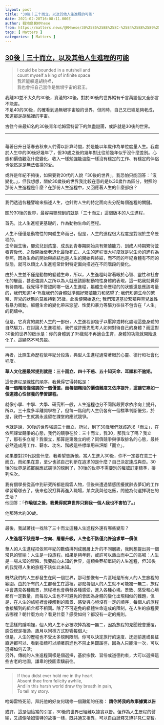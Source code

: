 ```yaml
---
layout: post
title: "30後｜三十而立，以及其他人生進程的可能"
date: 2021-02-28T16:08:11.000Z
author: 戰地島民KMnese
from: https://matters.news/@KMnese/30%25E5%25BE%258C-%25E4%25B8%2589%25E5%258D%2581%25E8%2580%258C%25E7%25AB%258B-%25E4%25BB%25A5%25E5%258F%258A%25E5%2585%25B6%25E4%25BB%2596%25E4%25BA%25BA%25E7%2594%259F%25E9%2580%25B2%25E7%25A8%258B%25E7%259A%2584%25E5%258F%25AF%25E8%2583%25BD-bafyreihr22b6rzidnxoxc5v5yqtlz5bor4uzkeoghkgmembe6jd2mpn6ze
tags: [ Matters ]
categories: [ Matters ]
---
```

<!--1614528491000-->
[30後｜三十而立，以及其他人生進程的可能](https://matters.news/@KMnese/30%25E5%25BE%258C-%25E4%25B8%2589%25E5%258D%2581%25E8%2580%258C%25E7%25AB%258B-%25E4%25BB%25A5%25E5%258F%258A%25E5%2585%25B6%25E4%25BB%2596%25E4%25BA%25BA%25E7%2594%259F%25E9%2580%25B2%25E7%25A8%258B%25E7%259A%2584%25E5%258F%25AF%25E8%2583%25BD-bafyreihr22b6rzidnxoxc5v5yqtlz5bor4uzkeoghkgmembe6jd2mpn6ze)
------

<div>
<blockquote>I could be bounded in a nutshell and<br class="smart">count myself a king of infinite space<br class="smart">我若能躲進胡桃裡，<br class="smart">我也會把自己當作是無垠宇宙的君王。<br class="smart"></blockquote><p>我離30並不太久的30後，資淺的30後。對於30後的世界縱有千言萬語但又全部言不能書。<br class="smart">不足40的30後，的確看到過無垠宇宙般的世界，但同時，自己又已經足夠老成，知道那是胡桃裡的宇宙。</p><p>古往今來最知名的30後青年哈姆雷特留下的無盡謎團，或許就是30後的世界。</p><hr><p><br class="smart">藉著日升日落春去秋來人們得以計算時間，於是能以年歲作為單位度量人生。我處於人生中的30後好幾年了，但30歲之後的幾年對比往前幾年似乎沒什麼差別。心態和價值觀沒什麼變化、收入一樣勉強能溫飽一樣沒有穩定的工作、有穩定的伴侶也依然是是無法張揚的愛。<br class="smart"></p><p>或許是年紀不夠後，如果要對20代的人說「30後的世界」，我恐怕只能回答：「沒變化。」，但我想想，關於30歲後的世界我比較在意的是以30歲作為區分，對照的那份人生進程是什麼？在那份人生進程中，又回應著人生的什麼部份？<br class="smart"></p><hr><p>我們透過各種譬喻來描述人生，也針對人生的特定面向去分配每個進程的關鍵。</p><p>關於30後的世界，最容易聯想到的就是「三十而立」這個版本的人生進程，</p><p>首先，比人生進程更基礎的，作為動物生命的歷程。</p><p>人生不僅僅是動物性的肉體生命而已，但是，人生的進程很大程度是對照於生命歷程的。<br class="smart">生命誕生後，嬰幼兒到孩童、成長到青春期開始具有繁殖能力、到成人時期繁衍並養育後代、之後開始衰老退化最後死亡。人生的進程很大程度就是以生命的進程為參照，因為生命的開始與終結也是人生的開始與終結，而不同的年紀身體有不同的型態，就可以類比人生進程常針對特定面向描述在不同階段的變化。</p><p>由於人生並不僅是動物的軀體生命，所以，人生進程時常著眼於心智、靈性和社會化的層面，甚至強調人之所以為人就應該節制動物性身體的表現，這一點我就覺得有待商榷。我覺得不管認同哪一版人生進程，軀體生命歷程的的狀態還是應該考量的，我們知道14-15歲我們的身體就準備好繁殖能力和慾望了; 我們知道生命的繁殖、育兒的狀態約莫維持到35歲，此後便開始退化; 我們知道基於繁殖與育兒雄性有暴力衝動。軀體生命的變化帶來慾望、性愛和暴力等驅力往往不包含在「人生」的範疇中。</p><p>但是，它真實的屬於人生的一部份，人生進程卻幾乎以壓抑或轉化處理這些身體的自然驅力，在討論人生進程前，我們或許應先思考人如何對待自己的身體？而這對30後的世界的啟示是：你的身體到了35歲就不再適合生育，身體的功能就開始退化了。這顯然不可忽視。</p><hr><p>再者，比照生命歷程依年紀分段落，典型人生進程通常著眼於心靈、德行和社會化程度。</p><p><strong>華人文化圈最常提到就是：三十而立、四十不惑、五十知天命、耳順和不逾矩。</strong></p><p>這份進程是線性的順序，我覺得它得特點是：<strong><br class="smart">每一個階段僅強調的一個價值，而每個階段的價值難度又依序提升，這讓它宛如一個道德心性修養的學習課程。</strong></p><p>就像小學、中學、大學、研究所一般，人生進程也分不同階段要求依序向上提升，所以，三十歲多半離開學校了，但每一階段的人生仍各有一個標準判斷優劣，於是，我們一生就將永遠留在課堂的應試競爭。</p><p>也就是說，30後的世界強調三十而立，所以，到了30歲我們就該追求「而立」，在依照課堂競爭的心態，我們的競爭在於：三十而立，我30，那我立了嗎？我立了，那有多立呢？我很立，那算是第幾立的呢？同儕競爭與爭取排名的心態，最終必然造成用工作、薪水、功名、階級這些標準用來評斷「而立」。<br class="smart"></p><p>如果要對20代說些什麼，我希望告訴他，當人生進入30後，你不一定要在意三十而立，而如果在意，至少也該自己判斷在追求的是什麼？自己決定達成與否。30後的世界是該擺脫應試競爭的規則了，30後的世界不需要別的權威訂定標準，排列名次。<br class="smart"></p><p>我有個學長從高中到研究所都是風雲人物，但後來遭遇情感困擾就辭去夢幻的工作學習瑜珈去了。後來也沒打算再進入職場，某次我與他吃飯，問他為何選擇現在的生活？<br class="smart">他回答：「<strong>作瑜珈之後，我覺得就算世界只剩我一個人我也不害怕了。</strong>」<br class="smart"></p><p>他那時大約30歲。</p><hr><p>最後，我試著找一找除了三十而立這種人生進程外還有哪些變形？<br class="smart"></p><p><strong>人生進程不該是單一方向、層層升級，人生也不該僅允許追求單一價值</strong></p><p>華人的人生進程把依照年紀的數值排列成層層上升的不同層級，我則想提出另一個常見的譬喻：人生是一段旅程。如果足夠年輕，或許可以熱血而中二的高喊：人生是一場未知的冒險、我要航向未知的世界，這類魯莽卻單純的人生進程，但30後的我覺得人生的旅程不該如此未知。</p><p>既然我們的人生都發生在同一個世界，那可想像有一片區域是所有人的人生旅程的範圍。由於所有的人生都發生在這裡，那麼每個人的人生就不可能獨一無二，旅程中會遇見各種風景，旅程裡也會萌發各種感受，進入各種心境。景致、感受和心境都有一定數量，而每段人生也不可避免的會因為身體的變化出現相似的難題，但是，在人生的旅程裡會接觸到的風景、感受與心境沒有一定的順序，每個人的旅程會接觸到的組合都不相同。除了不可避免的軀體生命造成的限制，在人生的旅程要去哪裡？朝什麼方向？看見什麼？感受如何？都沒有一定的規則。<br class="smart"></p><p>在這樣的隱喻裡，個人的人生不必被吹捧為獨一無二，因為旅程的見聞總會重覆，感受總是相通，歲月以同樣方式影響每個人; <br class="smart">但是，人生的歷程也不受太多規則限制，你可以決定旅行的速度、迂迴前進或長征直達都可以、看到指標可以順著前進也不禁止另闢蹊徑，因為人只能活一次，可以選擇如何去活;<br class="smart">另外，傳統的人生進程同樣是個選擇，基於宗教、習俗或道德約束，大可以選擇這些古老的地圖，謙卑的按圖索驥前往。</p><hr><blockquote>If thou didst ever hold me in thy heart<br class="smart">Absent thee from felicity awhile,<br class="smart">And in this harsh world draw thy breath in pain,<br class="smart">To tell my story.<br class="smart"></blockquote><p>哈姆雷特死前，拜託他的好友何瑞修一個艱鉅的任務： <strong>請你將我的故事據實以告</strong></p><p>或許，這是個恰當的引言，30後的世界已經難以據實以告。但作為人生歷程的譬喻，又該像哈姆雷特的故事一樣，既共通又相異，可以自由詮釋又絕非見仁見智。</p><p><br class="smart"><br class="smart"></p>
</div>
